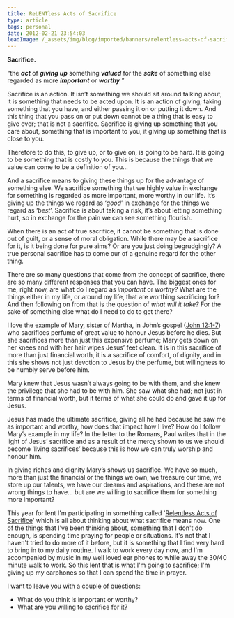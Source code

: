 ```yaml
---
title: ReLENTless Acts of Sacrifice
type: article
tags: personal
date: 2012-02-21 23:54:03
leadImage: /_assets/img/blog/imported/banners/relentless-acts-of-sacrifice.jpg
---
```


<p>
 <b>Sacrifice.</b></p>
<p>
 &ldquo;the <b><i>act</i></b> of <b><i>giving up</i></b> something <b><i>valued</i></b> for the <b><i>sake</i></b> of something else regarded as more <b><i>important</i></b> or <b><i>worthy</i></b> &rdquo;</p>
<p>
 Sacrifice is an action. It isn&rsquo;t something we should sit around talking about, it is something that needs to be acted upon. It is an action of giving; taking something that you have, and either passing it on or putting it down. And this thing that you pass on or put down cannot be a thing that is easy to give over; that is not a sacrifice. Sacrifice is giving up something that you care about, something that is important to you, it giving up something that is close to you.</p>
<p class="p1">
 Therefore to do this, to give up, or to give on, is going to be hard. It is going to be something that is costly to you. This is because the things that we value can come to be a definition of you…</p>
<p class="p1">
 And a sacrifice means to giving these things up for the advantage of something else. We sacrifice something that we highly value in exchange for something is regarded as more important, more worthy in our life. It&rsquo;s giving up the things we regard as &lsquo;<i>good</i>&rsquo; in exchange for the things we regard as &lsquo;<i>best</i>&rsquo;. Sacrifice is about taking a risk, it&rsquo;s about letting something hurt, so in exchange for the pain we can see something flourish.</p>
<p class="p1">
 When there is an act of true sacrifice, it cannot be something that is done out of guilt, or a sense of moral obligation. While there may be a sacrifice for it, is it being done for pure aims? Or are you just doing begrudgingly? A true personal sacrifice has to come our of a genuine regard for the other thing.</p>
<p class="p1">
 There are so many questions that come from the concept of sacrifice, there are so many different responses that you can have. The biggest ones for me, right now, are what do I regard as <i>important</i> or <i>worthy</i>? What are the things either in my life, or around my life, that are worthing sacrificing for? And then following on from that is the question of <i>what will it take?</i> For the sake of something else what do I need to do to get there?</p>
<p class="p1">
 I love the example of Mary, sister of Martha, in John&rsquo;s gospel (<a href="http://www.esvbible.org/search/John+12:1-7/" target="_blank">John 12:1-7</a>) who sacrifices perfume of great value to honour Jesus before he dies. But she sacrifices more than just this expensive perfume; Mary gets down on her knees and with her hair wipes Jesus&rsquo; feet clean. It is in this sacrifice of more than just financial worth, it is a sacrifice of comfort, of dignity, and in this she shows not just devotion to Jesus by the perfume, but willingness to be humbly serve before him.</p>
<p class="p1">
 Mary knew that Jesus wasn&rsquo;t always going to be with them, and she knew the privilege that she had to be with him. She saw what she had; not just in terms of financial worth, but it terms of what she could do and gave it up for Jesus.</p>
<p class="p1">
 Jesus has made the ultimate sacrifice, giving all he had because he saw me as important and worthy, how does that impact how I live? How do I follow Mary&rsquo;s example in my life? In the letter to the Romans, Paul writes that in the light of Jesus&rsquo; sacrifice and as a result of the mercy shown to us we should become &lsquo;living sacrifices&rsquo; because this is how we can truly worship and honour him.</p>
<p class="p2">
 In giving riches and dignity Mary&rsquo;s shows us sacrifice. We have so much, more than just the financial or the things we own, we treasure our time, we store up our talents, we have our dreams and aspirations, and these are not wrong things to have… but are we willing to sacrifice them for something more important?</p>
<p class="p2">
 This year for lent I&#39;m participating in something called &#39;<a href="http://www.worldvisionacts.org/challenges/prepare-for-lent-what-are-you-willing-to-sacrifice" target="_blank"><span class="s4">Relentless Acts of Sacrifice</span></a>&#39; which is all about thinking about what sacrifice means now. One of the things that I&#39;ve been thinking about, something that I don&#39;t do enough, is spending time praying for people or situations. It&#39;s not that I haven&#39;t tried&nbsp;to do more of it before, but it is something that I find very hard to bring in to my daily routine. I walk to work every day now, and I&#39;m accompanied by music in my well loved ear phones to while away the 30/40 minute walk to work. So this lent that is what I&#39;m going to sacrifice; I&#39;m giving up my earphones so that I can spend the time in prayer.</p>
<p class="p2">
 I want to leave you with a couple of questions:</p>
<ul class="ul1">
 <li class="li2">
  What do you think is important or worthy?</li>
 <li class="li2">
  What are you willing to sacrifice for it?</li>
</ul>
